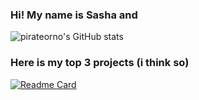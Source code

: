### Hi! My name is Sasha and 

![pirateorno's GitHub stats](https://github-readme-stats.vercel.app/api?username=pirateorno&theme=dark&show_icons=true)

### Here is my top 3 projects (i think so)
[![Readme Card](https://github-readme-stats.vercel.app/api/pin/?username=pirateorno&repo=screen-camera-capture&show_owner=true)](https://github.com/pirateorno/screen-camera-capture)

<!--
**pirateorno/pirateorno** is a ✨ _special_ ✨ repository because its `README.md` (this file) appears on your GitHub profile.

Here are some ideas to get you started:

- 🔭 I’m currently working on ...
- 🌱 I’m currently learning ...
- 👯 I’m looking to collaborate on ...
- 🤔 I’m looking for help with ...
- 💬 Ask me about ...
- 📫 How to reach me: ...
- 😄 Pronouns: ...
- ⚡ Fun fact: ...
-->
